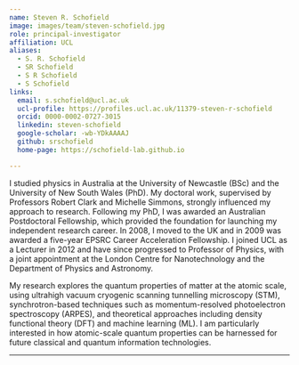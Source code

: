 ```yaml
---
name: Steven R. Schofield
image: images/team/steven-schofield.jpg
role: principal-investigator
affiliation: UCL
aliases:
  - S. R. Schofield
  - SR Schofield
  - S R Schofield
  - S Schofield
links:
  email: s.schofield@ucl.ac.uk
  ucl-profile: https://profiles.ucl.ac.uk/11379-steven-r-schofield
  orcid: 0000-0002-0727-3015
  linkedin: steven-schofield
  google-scholar: -wb-YDkAAAAJ
  github: srschofield
  home-page: https://schofield-lab.github.io

---
```


I studied physics in Australia at the University of Newcastle (BSc) and the University of New South Wales (PhD). My doctoral work, supervised by Professors Robert Clark and Michelle Simmons, strongly influenced my approach to research. Following my PhD, I was awarded an Australian Postdoctoral Fellowship, which provided the foundation for launching my independent research career. In 2008, I moved to the UK and in 2009 was awarded a five-year EPSRC Career Acceleration Fellowship. I joined UCL as a Lecturer in 2012 and have since progressed to Professor of Physics, with a joint appointment at the London Centre for Nanotechnology and the Department of Physics and Astronomy.

My research explores the quantum properties of matter at the atomic scale, using ultrahigh vacuum cryogenic scanning tunnelling microscopy (STM), synchrotron-based techniques such as momentum-resolved photoelectron spectroscopy (ARPES), and theoretical approaches including density functional theory (DFT) and machine learning (ML). I am particularly interested in how atomic-scale quantum properties can be harnessed for future classical and quantum information technologies.

---